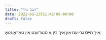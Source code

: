 ```yaml
---
title: "װעגן מיר"
date: 2022-03-23T11:42:00-04:00
draft: false
---
```


איך הײס גרײעם און איך בין אַ סטודענט אין טאָראָןנטאָ.
